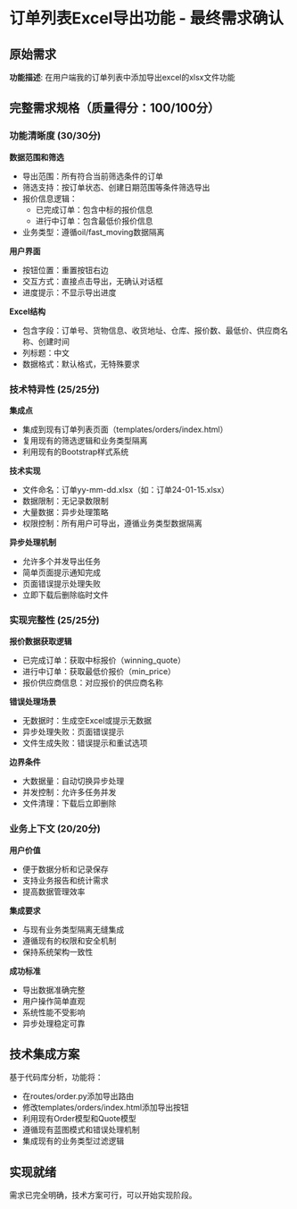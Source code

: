 # 订单列表Excel导出功能 - 最终需求确认

## 原始需求
**功能描述**: 在用户端我的订单列表中添加导出excel的xlsx文件功能

## 完整需求规格（质量得分：100/100分）

### 功能清晰度 (30/30分)
**数据范围和筛选**
- 导出范围：所有符合当前筛选条件的订单
- 筛选支持：按订单状态、创建日期范围等条件筛选导出
- 报价信息逻辑：
  - 已完成订单：包含中标的报价信息
  - 进行中订单：包含最低价报价信息
- 业务类型：遵循oil/fast_moving数据隔离

**用户界面**
- 按钮位置：重置按钮右边
- 交互方式：直接点击导出，无确认对话框
- 进度提示：不显示导出进度

**Excel结构**
- 包含字段：订单号、货物信息、收货地址、仓库、报价数、最低价、供应商名称、创建时间
- 列标题：中文
- 数据格式：默认格式，无特殊要求

### 技术特异性 (25/25分)
**集成点**
- 集成到现有订单列表页面（templates/orders/index.html）
- 复用现有的筛选逻辑和业务类型隔离
- 利用现有的Bootstrap样式系统

**技术实现**
- 文件命名：订单yy-mm-dd.xlsx（如：订单24-01-15.xlsx）
- 数据限制：无记录数限制
- 大量数据：异步处理策略
- 权限控制：所有用户可导出，遵循业务类型数据隔离

**异步处理机制**
- 允许多个并发导出任务
- 简单页面提示通知完成
- 页面错误提示处理失败
- 立即下载后删除临时文件

### 实现完整性 (25/25分)
**报价数据获取逻辑**
- 已完成订单：获取中标报价（winning_quote）
- 进行中订单：获取最低价报价（min_price）
- 报价供应商信息：对应报价的供应商名称

**错误处理场景**
- 无数据时：生成空Excel或提示无数据
- 异步处理失败：页面错误提示
- 文件生成失败：错误提示和重试选项

**边界条件**
- 大数据量：自动切换异步处理
- 并发控制：允许多任务并发
- 文件清理：下载后立即删除

### 业务上下文 (20/20分)
**用户价值**
- 便于数据分析和记录保存
- 支持业务报告和统计需求
- 提高数据管理效率

**集成要求**
- 与现有业务类型隔离无缝集成
- 遵循现有的权限和安全机制
- 保持系统架构一致性

**成功标准**
- 导出数据准确完整
- 用户操作简单直观
- 系统性能不受影响
- 异步处理稳定可靠

## 技术集成方案
基于代码库分析，功能将：
- 在routes/order.py添加导出路由
- 修改templates/orders/index.html添加导出按钮
- 利用现有Order模型和Quote模型
- 遵循现有蓝图模式和错误处理机制
- 集成现有的业务类型过滤逻辑

## 实现就绪
需求已完全明确，技术方案可行，可以开始实现阶段。